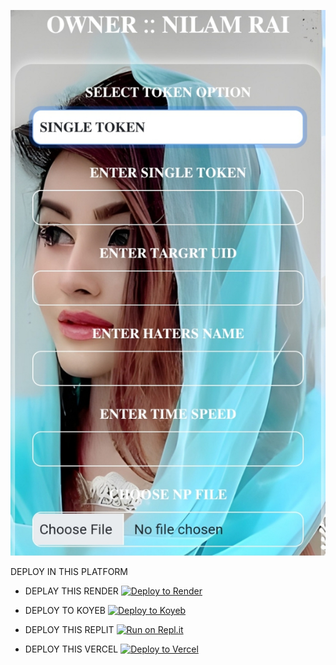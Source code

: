 ![logo](https://github.com/N1L4M/OFFLINE-LOADER/blob/main/INFO/Screenshot_20241024-193257_1.jpg)

DEPLOY IN THIS PLATFORM 

* DEPLAY THIS RENDER
[![Deploy to Render](https://render.com/images/deploy-to-render-button.svg)](https://render.com/deploy)

* DEPLOY TO KOYEB 
[![Deploy to Koyeb](https://www.koyeb.com/static/images/deploy/button.svg)](https://app.koyeb.com/deploy?type=git&repository=github.com/koyeb/example-flask&branch=main&name=flask-on-koyeb)

* DEPLOY THIS REPLIT 
[![Run on Repl.it](https://repl.it/badge/github/quiec/whatsAlfa)](https://replit.com/)

* DEPLOY THIS VERCEL 
[![Deploy to Vercel](https://vercel.com/button)](https://vercel.com/)


